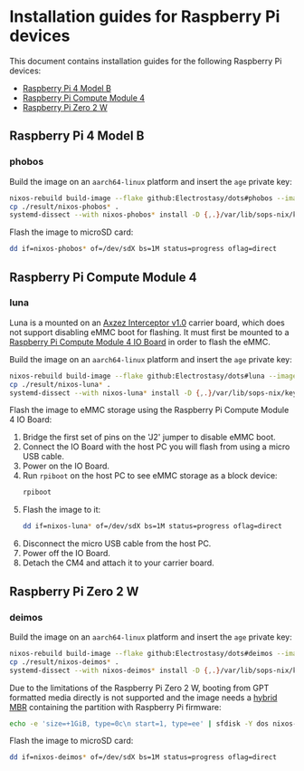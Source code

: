 # Installation guides for Raspberry Pi devices

This document contains installation guides for the following Raspberry Pi
devices:
- [Raspberry Pi 4 Model B](https://www.raspberrypi.com/products/raspberry-pi-4-model-b/)
- [Raspberry Pi Compute Module 4](https://www.raspberrypi.com/products/compute-module-4/?variant=raspberry-pi-cm4001000)
- [Raspberry Pi Zero 2 W](https://www.raspberrypi.com/products/raspberry-pi-zero-2-w/)


## Raspberry Pi 4 Model B
### phobos

Build the image on an `aarch64-linux` platform and insert the `age` private
key:
```sh
nixos-rebuild build-image --flake github:Electrostasy/dots#phobos --image-variant default
cp ./result/nixos-phobos* .
systemd-dissect --with nixos-phobos* install -D {,.}/var/lib/sops-nix/keys.txt
```

Flash the image to microSD card:
```sh
dd if=nixos-phobos* of=/dev/sdX bs=1M status=progress oflag=direct
```


## Raspberry Pi Compute Module 4
### luna

Luna is a mounted on an [Axzez Interceptor v1.0] carrier board, which does not
support disabling eMMC boot for flashing. It must first be mounted to a
[Raspberry Pi Compute Module 4 IO Board] in order to flash the eMMC.

Build the image on an `aarch64-linux` platform and insert the `age` private
key:
```sh
nixos-rebuild build-image --flake github:Electrostasy/dots#luna --image-variant default
cp ./result/nixos-luna* .
systemd-dissect --with nixos-luna* install -D {,.}/var/lib/sops-nix/keys.txt
```

Flash the image to eMMC storage using the Raspberry Pi Compute Module 4 IO
Board:

1. Bridge the first set of pins on the 'J2' jumper to disable eMMC boot.
2. Connect the IO Board with the host PC you will flash from using a micro USB
   cable.
3. Power on the IO Board.
4. Run `rpiboot` on the host PC to see eMMC storage as a block device:
   ```sh
   rpiboot
   ```
5. Flash the image to it:
   ```sh
   dd if=nixos-luna* of=/dev/sdX bs=1M status=progress oflag=direct
   ```
6. Disconnect the micro USB cable from the host PC.
7. Power off the IO Board.
8. Detach the CM4 and attach it to your carrier board.

[Axzez Interceptor v1.0]: https://www.axzez.com/product-page/interceptor-carrier-board
[Raspberry Pi Compute Module 4 IO Board]: https://www.raspberrypi.com/products/compute-module-4-io-board/


## Raspberry Pi Zero 2 W
### deimos

Build the image on an `aarch64-linux` platform and insert the `age` private
key:
```sh
nixos-rebuild build-image --flake github:Electrostasy/dots#deimos --image-variant default
cp ./result/nixos-deimos* .
systemd-dissect --with nixos-deimos* install -D {,.}/var/lib/sops-nix/keys.txt
```

Due to the limitations of the Raspberry Pi Zero 2 W, booting from GPT formatted
media directly is not supported and the image needs a [hybrid MBR] containing
the partition with Raspberry Pi firmware:
```sh
echo -e 'size=+1GiB, type=0c\n start=1, type=ee' | sfdisk -Y dos nixos-deimos*
```

Flash the image to microSD card:
```sh
dd if=nixos-deimos* of=/dev/sdX bs=1M status=progress oflag=direct
```

[hybrid MBR]: ../raspberry-pi/hybrid-mbr.md
